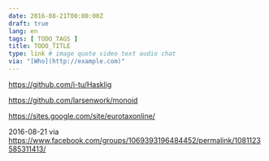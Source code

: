 ```yaml
---
date: 2016-08-21T00:00:00Z
draft: true
lang: en
tags: [ TODO_TAGS ]
title: TODO_TITLE
type: link # image quote video text audio chat
via: "[Who](http://example.com)"
---
```


<https://github.com/i-tu/Hasklig>

<https://github.com/larsenwork/monoid>

<https://sites.google.com/site/eurotaxonline/>

2016-08-21
via https://www.facebook.com/groups/1069393196484452/permalink/1081123585311413/

